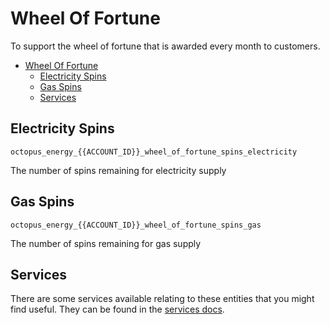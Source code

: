 # Wheel Of Fortune

To support the wheel of fortune that is awarded every month to customers.

- [Wheel Of Fortune](#wheel-of-fortune)
  - [Electricity Spins](#electricity-spins)
  - [Gas Spins](#gas-spins)
  - [Services](#services)


## Electricity Spins

`octopus_energy_{{ACCOUNT_ID}}_wheel_of_fortune_spins_electricity`

The number of spins remaining for electricity supply

## Gas Spins

`octopus_energy_{{ACCOUNT_ID}}_wheel_of_fortune_spins_gas`

The number of spins remaining for gas supply

## Services

There are some services available relating to these entities that you might find useful. They can be found in the [services docs](../services.md).